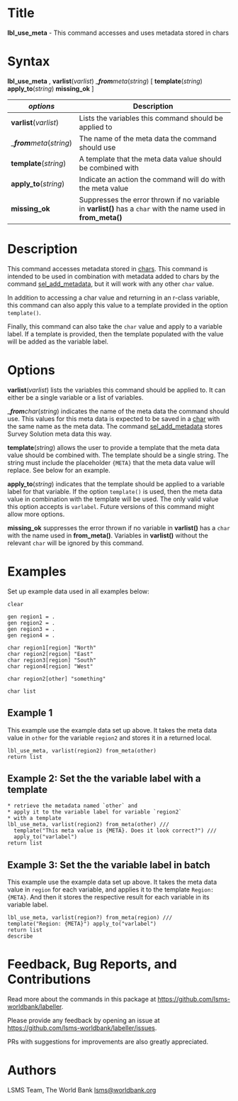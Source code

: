 # Title

__lbl_use_meta__ - This command accesses and uses metadata stored in chars

# Syntax

__lbl_use_meta__ , __**v**arlist__(_varlist_) __**from**_meta__(_string_) [ __**tem**plate__(_string_) __**app**ly_to__(_string_) __**miss**ing_ok__ ]

| _options_ | Description |
|-----------|-------------|
| __**v**arlist__(_varlist_) | Lists the variables this command should be applied to |
| __**from**_meta__(_string_) | The name of the meta data the command should use |
| __**tem**plate__(_string_) | A template that the meta data value should be combined with |
| __**app**ly_to__(_string_) | Indicate an action the command will do with the meta value |
| __**miss**ing_ok__ | Suppresses the error thrown if no variable in __varlist()__ has a `char` with the name used in __from_meta()__ |

# Description

This command accesses metadata stored in [chars](https://www.stata.com/manuals/pchar.pdf). This command is intended to be used in combination with metadata added to chars by the command [sel_add_metadata](https://lsms-worldbank.github.io/selector/reference/sel_add_metadata.html), but it will work with any other `char` value.

In addition to accessing a char value and returning in an r-class variable, this command can also apply this value to a template provided in the option `template()`.

Finally, this command can also take the `char` value and apply to a variable label. If a template is provided, then the template populated with the value will be added as the variable label.

# Options

__**v**arlist__(_varlist_) lists the variables this command should be applied to. It can either be a single variable or a list of variables.

__**from**_char__(_string_) indicates the name of the meta data the command should use. This values for this meta data is expected to be saved in a  [char](https://www.stata.com/manuals/pchar.pdf) with the same name as the meta data. The command [sel_add_metadata](https://lsms-worldbank.github.io/selector/reference/sel_add_metadata.html) stores Survey Solution meta data this way.

__**tem**plate__(_string_) allows the user to provide a template that the meta data value should be combined with. The template should be a single string. The string must include the placeholder `{META}` that the meta data value will replace. See below for an example.

__**app**ly_to__(_string_) indicates that the template should be applied to a variable label for that variable. If the option `template()` is used, then the meta data value in combination with the template will be used. The only valid value this option accepts is `varlabel`. Future versions of this command might allow more options.

__**miss**ing_ok__ suppresses the error thrown if no variable in __varlist()__ has a `char` with the name used in __from_meta()__. Variables in __varlist()__ without the relevant `char` will be ignored by this command.

# Examples

Set up example data used in all examples below:

```
clear

gen region1 = .
gen region2 = .
gen region3 = .
gen region4 = .

char region1[region] "North"
char region2[region] "East"
char region3[region] "South"
char region4[region] "West"

char region2[other] "something"

char list
```

## Example 1

This example use the example data set up above. It takes the meta data value in `other` for the variable `region2` and stores it in a returned local.

```
lbl_use_meta, varlist(region2) from_meta(other)
return list
```

## Example 2: Set the the variable label with a template

```
* retrieve the metadata named `other` and
* apply it to the variable label for variable `region2`
* with a template
lbl_use_meta, varlist(region2) from_meta(other) ///
  template("This meta value is {META}. Does it look correct?") ///
  apply_to("varlabel")
return list
```

## Example 3: Set the the variable label in batch
This example use the example data set up above. It takes the meta data value in `region` for each variable, and applies it to the template `Region: {META}`. And then it stores the respective result for each variable in its variable label.

```
lbl_use_meta, varlist(region?) from_meta(region) ///
template("Region: {META}") apply_to("varlabel")
return list
describe
```

# Feedback, Bug Reports, and Contributions

Read more about the commands in this package at https://github.com/lsms-worldbank/labeller.

Please provide any feedback by opening an issue at https://github.com/lsms-worldbank/labeller/issues.

PRs with suggestions for improvements are also greatly appreciated.

# Authors

LSMS Team, The World Bank lsms@worldbank.org
